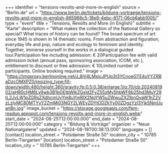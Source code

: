 +++
identifier = "tensions-revolts-and-more-in-english"
source = "Berlin.de"
url = "https://www.berlin.de/tickets/bildung-vortraege/tensions-revolts-and-more-in-english-865988c5-18e8-4ebc-8171-06cb6abb1005/"
type = "event"
title = "Tensions, Revolts and More (in English)"
subtitle = "Karte"
description = "What makes the collection of the National Gallery so special? What traces of history can be found? The broad spectrum of art since 1945 is shown in 14 thematic rooms. From abstraction and figuration, everyday life and pop, nature and ecology to feminism and identity. Together, immerse yourself in the works in a dialogical guided tour.Participation fee including admission: € 20Participation fee with valid admission ticket (annual pass, sponsoring association, ICOM, etc.), entitlement to discount or free admission: € 10Limited number of participants. Online booking required."
image = "https://imgproxy.berlinonline.net/J_8iV4LMxicJPUp3t3YCnoeGTE4uYYZRBaDzcOMXPZ0/resizing_type:fill-down/width:480/height:360/gravity:fp:0.5:0.38/enlarge:1/q:70/cb:2024081902/aHR0cHM6Ly9wb3B1bGEtbWlkZGxld2FyZS5zMy5hbWF6b25hd3MuY29tL2JvLW1pZGRsZXdhcmUvYm8uYmRlX2NoYW5uZWwuZXZlbnQvaW1hZ2VzLzIyMC80MTYyY2ZmMi03NGY2LWEyZDYtODZkYy00ZDgzYzI3Yjk5NmUuanBn.jpg"
image_bucket = "https://storage.googleapis.com/fem-readup.appspot.com/tensions-revolts-and-more-in-english.webp"
start_date = "2024-08-25T12:00:00.000"
end_date = "2024-08-25T12:00:00.000"
category = "Bildung & Vorträge"
organizer = "Neue Nationalgalerie"
updated = "2024-08-19T00:38:13.000"
languages = []
[contact]
location_street = "Potsdamer Straße 50"
location_city = " 10785 Berlin-Tiergarten"
[location]
location_street = "Potsdamer Straße 50"
location_city = " 10785 Berlin-Tiergarten"
+++